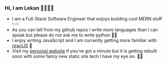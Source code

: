### Hi, I am Lekan 👩🏿‍💻👋

- I am a Full-Stack Software Engineer that enjoys building cool MERN stuff ✨✨
- As you can tell from my github repos I write more languages than I can speak but please do not ask me to write python 🤝🏿
- I enjoy writing JavaScript and I am currently getting more familiar with [reactJS](https://reactjs.org/) 🏹
- Visit my [personal website](https://areezy.github.io/) if you've got a minute but it is getting rebuilt soon with some fancy new static site tech I have my eye on. 👀💎

<!--
**Areezy/Areezy** is a ✨ _special_ ✨ repository because its `README.md` (this file) appears on your GitHub profile.

Here are some ideas to get you started:

- 🔭 I’m currently working on ...
- 🌱 I’m currently learning ...
- 👯 I’m looking to collaborate on ...
- 🤔 I’m looking for help with ...
- 💬 Ask me about ...
- 📫 How to reach me: ...
- 😄 Pronouns: ...
- ⚡ Fun fact: ...
-->
